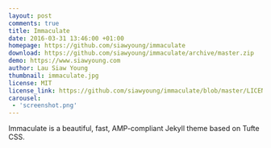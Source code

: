 ```yaml
---
layout: post
comments: true
title: Immaculate
date: 2016-03-31 13:46:00 +01:00
homepage: https://github.com/siawyoung/immaculate
download: https://github.com/siawyoung/immaculate/archive/master.zip
demo: https://www.siawyoung.com
author: Lau Siaw Young
thumbnail: immaculate.jpg
license: MIT
license_link: https://github.com/siawyoung/immaculate/blob/master/LICENSE
carousel:
 - 'screenshot.png'
---
```


Immaculate is a beautiful, fast, AMP-compliant Jekyll theme based on Tufte CSS.
